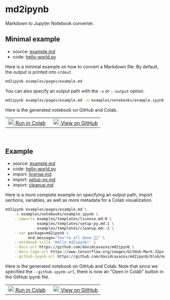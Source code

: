 # md2ipynb

Markdown to Jupyter Notebook converter.

## Minimal example

* source: [example.md](examples/pages/example.md)
* code: [hello-world.py](examples/code/hello-world.py)

Here is a minimal example on how to convert a Markdown file.
By default, the output is printed into `stdout`.

```sh
md2ipynb examples/pages/example.md
```

You can also specify an output path with the `-o` or `--output` option.

```sh
md2ipynb examples/pages/example.md -o examples/notebooks/example.ipynb
```

Here is the generated notebook on GitHub and Colab.

<table>
  <td>
    <a target="_blank" class="button" href="https://colab.research.google.com/github/davidcavazos/md2ipynb/blob/master/examples/notebooks/example-minimal.ipynb">
      <img src="https://www.tensorflow.org/images/colab_logo_32px.png" width="20px" height="20px"/>
      Run in Colab
    </a>
  </td>
  <td style="padding-left:1em">
    <a target="_blank" class="button" href="https://github.com/davidcavazos/md2ipynb/blob/master/examples/notebooks/example-minimal.ipynb">
      <img src="https://www.tensorflow.org/images/GitHub-Mark-32px.png" width="20px" height="20px"/>
      View on GitHub
    </a>
  </td>
</table>
<br/>

## Example

* source: [example.md](examples/pages/example.md)
* code: [hello-world.py](examples/code/hello-world.py)
* import: [license.md](examples/templates/license.md)
* import: [setup-py.md](examples/templates/setup-py.md)
* import: [cleanup.md](examples/templates/cleanup.md)

Here is a more complete example on specifying an output path, import sections,
variables, as well as more metadata for a Colab visualization.

```sh
md2ipynb examples/pages/example.md \
    -o examples/notebooks/example.ipynb \
    --imports examples/templates/license.md:0 \
              examples/templates/setup-py.md:1 \
              examples/templates/cleanup.md:-2 \
    --var package=md2ipynb \
          end_message="You're all done 🎉🎉" \
    --notebook-title 'Hello md2ipynb!' \
    --docs-url https://github.com/davidcavazos/md2ipynb \
    --docs-logo-url https://www.tensorflow.org/images/GitHub-Mark-32px.png \
    --github-ipynb-url https://github.com/davidcavazos/md2ipynb/blob/master/examples/notebooks/example.ipynb
```

Here is the generated notebook on GitHub and Colab.
Note that since we specified the `--github-ipynb-url`,
there is now an "Open in Colab" button in the GitHub ipynb file.

<table>
  <td>
    <a target="_blank" class="button" href="https://colab.research.google.com/github/davidcavazos/md2ipynb/blob/master/examples/notebooks/example.ipynb">
      <img src="https://www.tensorflow.org/images/colab_logo_32px.png" width="20px" height="20px"/>
      Run in Colab
    </a>
  </td>
  <td style="padding-left:1em">
    <a target="_blank" class="button" href="https://github.com/davidcavazos/md2ipynb/blob/master/examples/notebooks/example.ipynb">
      <img src="https://www.tensorflow.org/images/GitHub-Mark-32px.png" width="20px" height="20px"/>
      View on GitHub
    </a>
  </td>
</table>
<br/>

